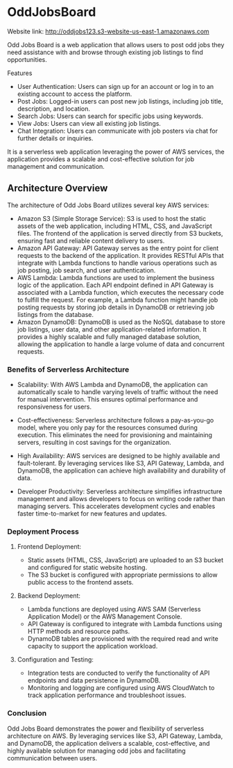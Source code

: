# OddJobsBoard
Website link: http://oddjobs123.s3-website-us-east-1.amazonaws.com

Odd Jobs Board is a web application that allows users to post odd jobs they need assistance with and browse through existing job listings to find opportunities.

Features
* User Authentication: Users can sign up for an account or log in to an existing account to access the platform.
* Post Jobs: Logged-in users can post new job listings, including job title, description, and location.
* Search Jobs: Users can search for specific jobs using keywords.
* View Jobs: Users can view all existing job listings.
* Chat Integration: Users can communicate with job posters via chat for further details or inquiries.


It is a serverless web application leveraging the power of AWS services, the application provides a scalable and cost-effective solution for job management and communication.

## Architecture Overview
The architecture of Odd Jobs Board utilizes several key AWS services:

* Amazon S3 (Simple Storage Service): S3 is used to host the static assets of the web application, including HTML, CSS, and JavaScript files.
The frontend of the application is served directly from S3 buckets, ensuring fast and reliable content delivery to users.
* Amazon API Gateway: API Gateway serves as the entry point for client requests to the backend of the application.
It provides RESTful APIs that integrate with Lambda functions to handle various operations such as job posting, job search, and user authentication.
* AWS Lambda: Lambda functions are used to implement the business logic of the application.
Each API endpoint defined in API Gateway is associated with a Lambda function, which executes the necessary code to fulfill the request.
For example, a Lambda function might handle job posting requests by storing job details in DynamoDB or retrieving job listings from the database.
* Amazon DynamoDB: DynamoDB is used as the NoSQL database to store job listings, user data, and other application-related information.
It provides a highly scalable and fully managed database solution, allowing the application to handle a large volume of data and concurrent requests.

### Benefits of Serverless Architecture

* Scalability: With AWS Lambda and DynamoDB, the application can automatically scale to handle varying levels of traffic without the need for manual intervention. This ensures optimal performance and responsiveness for users.

* Cost-effectiveness: Serverless architecture follows a pay-as-you-go model, where you only pay for the resources consumed during execution. This eliminates the need for provisioning and maintaining servers, resulting in cost savings for the organization.

* High Availability: AWS services are designed to be highly available and fault-tolerant. By leveraging services like S3, API Gateway, Lambda, and DynamoDB, the application can achieve high availability and durability of data.

* Developer Productivity: Serverless architecture simplifies infrastructure management and allows developers to focus on writing code rather than managing servers. This accelerates development cycles and enables faster time-to-market for new features and updates.

### Deployment Process
1. Frontend Deployment:

   - Static assets (HTML, CSS, JavaScript) are uploaded to an S3 bucket and configured for static website hosting.
   - The S3 bucket is configured with appropriate permissions to allow public access to the frontend assets.
    
2. Backend Deployment:

   - Lambda functions are deployed using AWS SAM (Serverless Application Model) or the AWS Management Console.
   - API Gateway is configured to integrate with Lambda functions using HTTP methods and resource paths.
   - DynamoDB tables are provisioned with the required read and write capacity to support the application workload.
    
3. Configuration and Testing:

   - Integration tests are conducted to verify the functionality of API endpoints and data persistence in DynamoDB.
   - Monitoring and logging are configured using AWS CloudWatch to track application performance and troubleshoot issues.
    
### Conclusion
Odd Jobs Board demonstrates the power and flexibility of serverless architecture on AWS. By leveraging services like S3, API Gateway, Lambda, and DynamoDB, the application delivers a scalable, cost-effective, and highly available solution for managing odd jobs and facilitating communication between users.
